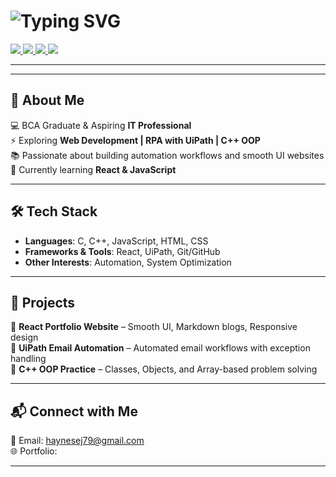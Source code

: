 # ![Typing SVG](https://readme-typing-svg.demolab.com/?lines=Hey,+I'm+Haynes!+👋;)

<a href="https://github.com/Haynes79" target="_blank">
  <img src="https://img.shields.io/badge/GitHub-000?logo=github&logoColor=fff" />
</a>
<a href="https://www.linkedin.com/in/haynes-e-j" target="_blank">
  <img src="https://img.shields.io/badge/LinkedIn-0A66C2?logo=linkedin&logoColor=fff" />
</a>
<a href="mailto:haynesej79@gmail.com" target="_blank">
  <img src="https://img.shields.io/badge/Email-D14836?logo=gmail&logoColor=fff" />
</a>
<a href="https://www.instagram.com/haynx_" target="_blank">
  <img src="https://img.shields.io/badge/Instagram-E4405F?logo=instagram&logoColor=fff" />
</a>

---


---

## 🚀 About Me  
💻 BCA Graduate & Aspiring **IT Professional**  
⚡ Exploring **Web Development | RPA with UiPath | C++ OOP**  
📚 Passionate about building automation workflows and smooth UI websites  
🌱 Currently learning **React & JavaScript**  

---

## 🛠️ Tech Stack  
- **Languages**: C, C++, JavaScript, HTML, CSS  
- **Frameworks & Tools**: React, UiPath, Git/GitHub  
- **Other Interests**: Automation, System Optimization  

---

## 🚀 Projects  
🔹 **React Portfolio Website** – Smooth UI, Markdown blogs, Responsive design  
🔹 **UiPath Email Automation** – Automated email workflows with exception handling  
🔹 **C++ OOP Practice** – Classes, Objects, and Array-based problem solving  

---

## 📬 Connect with Me  
📧 Email: [haynesej79@gmail.com](mailto:haynesej79@gmail.com)  
🌐 Portfolio: [](https://yourwebsite.com)  

---

